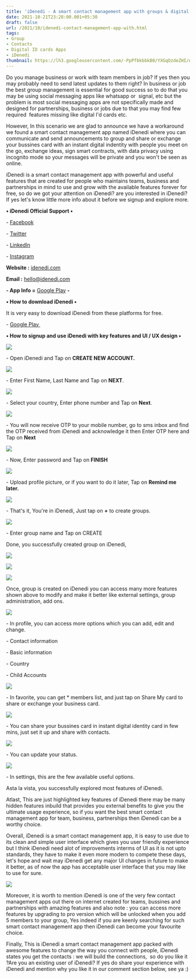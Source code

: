 ```yaml
---
title: 'iDenedi - A smart contact management app with groups & digital ID cards!'
date: 2021-10-21T23:28:00.001+05:30
draft: false
url: /2021/10/idenedi-contact-management-app-with.html
tags: 
- Group
- Contacts
- Digital ID cards Apps
- iDenedi
thumbnail: https://lh3.googleusercontent.com/-PpPfbkbbkB0/YXGqOzdeZHI/AAAAAAAAHBs/WvZLikn7fcMgIhvGXWR3ywSS3sdHGGGnACLcBGAsYHQ/s1600/1634839092520934-0.png
---
```


  

Do you manage business or work with team members in job? If yes then you may probably need to send latest updates to them right? In business or job the best group management is essential for good success so to do that you may be using social messaging apps like whatsapp or  signal, etc but the problem is most social messaging apps are not specifically made and designed for partnerships, business or jobs due to that you may find few required  features missing like digital I'd cards etc.

  

However, In this scenario we are glad to announce we have a workaround we found a smart contact management app named iDenedi where you can communicate and send announcements to group and share or exchange your bussines card with an instant digital indentity with people you meet on the go, exchange ideas, sign smart contracts, with data privacy using incognito mode so your messages will be private and you won't be seen as online.

  

iDenedi is a smart contact management app with powerful and useful features that are created for people who maintains teams, business and partnerships in mind to use and grow with the available features forever for free, so do we got your attention on iDenedi? are you interested in iDenedi? If yes let's know little more info about it before we signup and explore more.

  

**• iDenedi Official Support •**

\- [Facebook](https://www.facebook.com/idenedi)

\- [Twitter](https://twitter.com/idenedi?t=UXXsT4n2DgnscBJcshp_ww&s=09)

\- [LinkedIn](https://www.linkedin.com/company/idenedi)

\- [Instagram](https://www.instagram.com/idenedi/)

**Website :** [idenedi.com](https://idenedi.com/)

**Email :** [hello@idenedi.com](mailto:hello@idenedi.com)

**\- App Info =** [Google Play](https://play.google.com/store/apps/details?id=com.exceedgulf.idenedi.android) **-**

**• How to download iDenedi •**

It is very easy to download iDenedi from these platforms for free.

  

\- [Google Play ](https://play.google.com/store/apps/details?id=com.exceedgulf.idenedi.android)

  

**• How to signup and use iDenedi with key features and UI / UX design •**

 ![](https://lh3.googleusercontent.com/-C9jLKwuCDf0/YXGqNATw6JI/AAAAAAAAHBo/0cg0VMD9jfczWa37R0AzhN5V5TYlrZrZwCLcBGAsYHQ/s1600/1634839083985406-1.png) 

  

\- Open iDenedi and Tap on **CREATE NEW ACCOUNT.**

  

 ![](https://lh3.googleusercontent.com/-VCU8Q-gCiTw/YXGqKzTp2kI/AAAAAAAAHBk/juzdkcFLTIMcG34JGN3R0lJx2pwOh1UBQCLcBGAsYHQ/s1600/1634839076946097-2.png) 

  

\- Enter First Name, Last Name and Tap on **NEXT**.

  

 ![](https://lh3.googleusercontent.com/-nSTXmQscMvU/YXGqJGRaRWI/AAAAAAAAHBg/FZr7p3QUN-ALJgau2_TeqqKJd7UsQ1_cwCLcBGAsYHQ/s1600/1634839066398088-3.png) 

  

\- Select your country, Enter phone number and Tap on **Next**.

  

 ![](https://lh3.googleusercontent.com/-fjJDJXLy4dg/YXGqGsHhNFI/AAAAAAAAHBc/GDgfy2DsXlA0rVrzwWHEtSve5qlsnRykACLcBGAsYHQ/s1600/1634839057092673-4.png) 

  

  

\- You will now receive OTP to your mobile number, go to sms inbox and find the OTP received from iDenedi and acknowledge it then Enter OTP here and Tap on **Next**

  

  

 ![](https://lh3.googleusercontent.com/-79xUM21DiVM/YXGqEO4OnmI/AAAAAAAAHBU/JMBd4ugDKYEQZukClTF3scvbmlCUt-tZQCLcBGAsYHQ/s1600/1634839028149762-5.png) 

  

  

\- Now, Enter password and Tap on **FINISH**

 **![](https://lh3.googleusercontent.com/-HWLL6NkUU0E/YXGp8ycmX5I/AAAAAAAAHBQ/l6NNe_WJS3wPiZGodq0rn4AllBB_THfewCLcBGAsYHQ/s1600/1634839009174127-6.png)** 

\- Upload profile picture, or if you want to do it later, Tap on **Remind me later.**

 **![](https://lh3.googleusercontent.com/--LapXvR8ty8/YXGp2GIat-I/AAAAAAAAHBM/8Uu7BrGYzyUQnzob2n-hwqsCJe2GU9T6wCLcBGAsYHQ/s1600/1634838886881448-7.png)** 

\- That's it, You're in iDenedi, Just tap on **+** to create groups.

  

 ![](https://lh3.googleusercontent.com/-TCmHOy6u3Z4/YXGpZhWBeUI/AAAAAAAAHA0/KDCgcq6sQ9cJDdWh_w8BujgsdAfMw5OnACLcBGAsYHQ/s1600/1634838876986405-8.png) 

  

  

\- Enter group name and Tap on CREATE

  

Done, you successfully created group on iDenedi, 

  

 ![](https://lh3.googleusercontent.com/-pkZSYYMnLWI/YXGpXGVveqI/AAAAAAAAHAw/0fdsmfGaesQSL2_f3oTF-4QigVIArhRugCLcBGAsYHQ/s1600/1634838855696387-9.png) 

  

 ![](https://lh3.googleusercontent.com/-9zQeHbXY9kw/YXGpRy1JnsI/AAAAAAAAHAo/rwFJhX4BSPs2xbuRKrsD2PzbFSof2HCmwCLcBGAsYHQ/s1600/1634838848667328-10.png) 

  

 ![](https://lh3.googleusercontent.com/-LrmJ24-NAFA/YXGpQEHriUI/AAAAAAAAHAk/5tTTEmsCc58oszIUH0d5iyaj98vlOpE6ACLcBGAsYHQ/s1600/1634838843615917-11.png) 

  

  

Once, group is created on iDenedi you can access many more features shown above to modify and make it better like external settings, group administration, add ons.

  

 ![](https://lh3.googleusercontent.com/-MxGDL-fmxWk/YXGpO2m-CdI/AAAAAAAAHAg/zQ8LsSrdLk4Q9k7Mfa_r9SJjUztf8VLFwCLcBGAsYHQ/s1600/1634838836404938-12.png) 

  

\- In profile, you can access more options which you can add, edit and change.

  

\- Contact information

\- Basic information

\- Country

\- Child Accounts

  

 ![](https://lh3.googleusercontent.com/-ec1KwhYmwJM/YXGpNL8eunI/AAAAAAAAHAc/6oABOp9QrWsyHjOsGTR2X1E_m25wzO_wACLcBGAsYHQ/s1600/1634838829039380-13.png) 

  

  

\- In favorite, you can get \* members list, and just tap on Share My card to share or exchange your business card.

  

 ![](https://lh3.googleusercontent.com/-hT3n1MUPWOc/YXGpLFQQ5xI/AAAAAAAAHAY/-lO0btumD_QgosHdJuW6bR4PoPFmK7kxACLcBGAsYHQ/s1600/1634838820047569-14.png) 

  

\- You can share your bussines card in instant digital identity card in few mins, just set it up and share with contacts.

  

 ![](https://lh3.googleusercontent.com/-pzTRVYaw3oQ/YXGpI6aIIJI/AAAAAAAAHAU/1ZQ0VDzytKE-Zv34vqsZezv6Od2_G04vwCLcBGAsYHQ/s1600/1634838804260434-15.png) 

  

\- You can update your status.

  

 ![](https://lh3.googleusercontent.com/--6kMDopXH8U/YXGpE8J52pI/AAAAAAAAHAQ/Y0DsYazFSJYzPMdX0pcRcVxs2aCkN_zqACLcBGAsYHQ/s1600/1634838795426686-16.png) 

  

\- In settings, this are the few available useful options.

  

Asta la vista, you successfully explored most features of iDenedi.

  

Atlast, This are just highlighted key features of iDenedi there may be many hidden features inbuild that provides you external benefits to give you the ultimate usage experience, so if you want the best smart contact management app for team, business, partnerships then iDenedi can be a worthy choice.

  

Overall, iDenedi is a smart contact management app, it is easy to use due to its clean and simple user interface which gives you user friendly experience but I think iDenedi need alot of improvements interms of UI as it is not upto standards, they have to make it even more modern to compete these days, let's hope and wait may iDenedi get any major UI changes in future to make it better, as of now the app has acceptable user interface that you may like to use for sure.

  

 ![](https://lh3.googleusercontent.com/-8QIxUcRZDd4/YXGpCpClA5I/AAAAAAAAHAM/pqDWZccrlB4oXW_gbIjQagDZZMjk9WCEQCLcBGAsYHQ/s1600/1634838785129773-17.png) 

  

  

Moreover, it is worth to mention iDenedi is one of the very few contact management apps out there on internet created for teams, bussines and partnerships with amazing features and also note : you can access more features by upgrading to pro version which will be unlocked when you add 5 members to your group, Yes indeed if you are keenly searching for such smart contact management app then iDenedi can become your favourite choice.

  

Finally, This is iDenedi a smart contact management app packed with awesome features to change the way you connect with people, iDenedi states you get the contacts : we will build the connections,  so do you like it ?Are you an existing user of iDenedi? If yes do share your experience with iDenedi and mention why you like it in our comment section below, see ya :)
